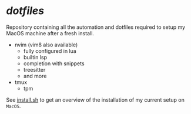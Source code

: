 # _dotfiles_

Repository containing all the automation and dotfiles required to setup my MacOS
machine after a fresh install.

- nvim (vim8 also available)
  - fully configured in lua
  - builtin lsp
  - completion with snippets
  - treesitter
  - and more
- tmux
  - tpm

See [install.sh](./install.sh) to get an overview of the installation of my current
setup on `MacOS`.
